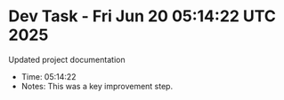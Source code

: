 # Dev Task - Fri Jun 20 05:14:22 UTC 2025
Updated project documentation
- Time: 05:14:22
- Notes: This was a key improvement step.

